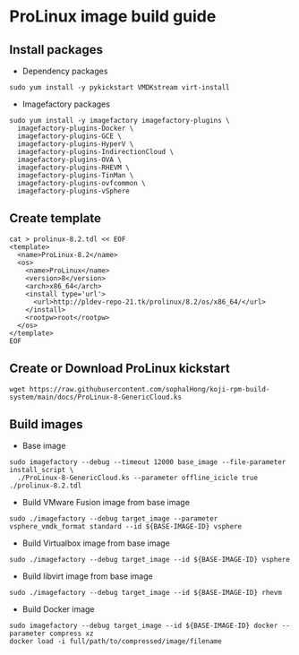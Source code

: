 # ProLinux image build guide
## Install packages
- Dependency packages
```shell
sudo yum install -y pykickstart VMDKstream virt-install
```
- Imagefactory packages
```shell
sudo yum install -y imagefactory imagefactory-plugins \
  imagefactory-plugins-Docker \
  imagefactory-plugins-GCE \
  imagefactory-plugins-HyperV \
  imagefactory-plugins-IndirectionCloud \
  imagefactory-plugins-OVA \
  imagefactory-plugins-RHEVM \
  imagefactory-plugins-TinMan \
  imagefactory-plugins-ovfcommon \
  imagefactory-plugins-vSphere
```

## Create template
```shell
cat > prolinux-8.2.tdl << EOF
<template>
  <name>ProLinux-8.2</name>
  <os>
    <name>ProLinux</name>
    <version>8</version>
    <arch>x86_64</arch>
    <install type='url'>
      <url>http://pldev-repo-21.tk/prolinux/8.2/os/x86_64/</url>
    </install>
    <rootpw>root</rootpw>
  </os>
</template>
EOF
```

## Create or Download ProLinux kickstart
```shell
wget https://raw.githubusercontent.com/sophalHong/koji-rpm-build-system/main/docs/ProLinux-8-GenericCloud.ks
```

## Build images
- Base image
```shell
sudo imagefactory --debug --timeout 12000 base_image --file-parameter install_script \
  ./ProLinux-8-GenericCloud.ks --parameter offline_icicle true ./prolinux-8.2.tdl
```

- Build VMware Fusion image from base image
```shell
sudo ./imagefactory --debug target_image --parameter vsphere_vmdk_format standard --id ${BASE-IMAGE-ID} vsphere
```
- Build Virtualbox image from base image
```shell
sudo ./imagefactory --debug target_image --id ${BASE-IMAGE-ID} vsphere
```
- Build libvirt image from base image
```shell
sudo ./imagefactory --debug target_image --id ${BASE-IMAGE-ID} rhevm
```
- Build Docker image
```shell
sudo imagefactory --debug target_image --id ${BASE-IMAGE-ID} docker --parameter compress xz
docker load -i full/path/to/compressed/image/filename
```

